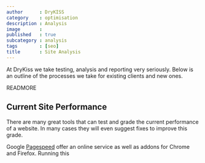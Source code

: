 ```yaml
---
author      : DryKISS
category    : optimisation
description : Analysis
image       :
published   : true
subcategory : analysis
tags        : [seo]
title       : Site Analysis
---
```


At DryKiss we take testing, analysis and reporting very seriously. Below is an outline
of the processes we take for existing clients and new ones.

READMORE

## Current Site Performance

There are many great tools that can test and grade the current performance of a website.
In many cases they will even suggest fixes to improve this grade.

Google [Pagespeed][] offer an online service as well as addons for Chrome and
Firefox. Running this

[PageSpeed]: http://developers.google.com/speed/pagespeed/insights/